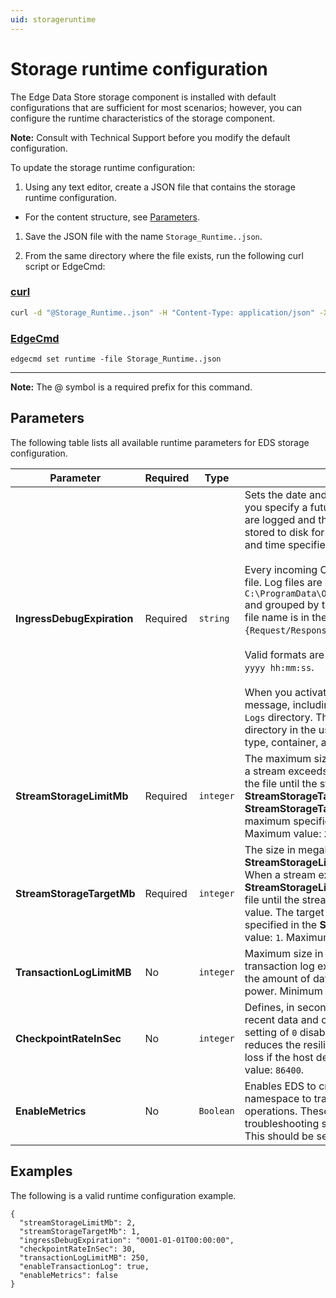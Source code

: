 ```yaml
---
uid: storageruntime
---
```


# Storage runtime configuration

The Edge Data Store storage component is installed with default configurations that are sufficient for most scenarios; however, you can configure the runtime characteristics of the storage component.

**Note:** Consult with Technical Support before you modify the default configuration.

To update the storage runtime configuration:

1. Using any text editor, create a JSON file that contains the storage runtime configuration.

  - For the content structure, see [Parameters](#parameters).

1. Save the JSON file with the name `Storage_Runtime..json`.

1. From the same directory where the file exists, run the following curl script or EdgeCmd:

  ### [curl](#tab/tabid-1)

  ```bash
  curl -d "@Storage_Runtime..json" -H "Content-Type: application/json" -X PUT http://localhost:5590/api/v1/configuration/storage/Runtime
  ```

  ### [EdgeCmd](#tab/tabid-2)

  ```
  edgecmd set runtime -file Storage_Runtime..json
  ```
  ***

  **Note:** The @ symbol is a required prefix for this command.

## Parameters

The following table lists all available runtime parameters for EDS storage configuration.

| Parameter                       | Required | Type     | Description                                        |
|---------------------------------|----------|----------|----------------------------------------------------|
| **IngressDebugExpiration**      | Required | `string`   | Sets the date and time when debugging should be disabled. If you specify a future date and time, incoming OMF messages are logged and the HTTP request and response content is stored to disk for review. The debug logging stops at the date and time specified. Set the value to `null` to disable logging.<br></br>Every incoming OMF message logs a request and response log file. Log files are located in `C:\ProgramData\OSIsoft\EdgeDataStore\Logs\IngressDebugLogs\` and grouped by the associated OMF message type. Each log file name is in the format: `{ticks}-{operationId}-{Request/Response}.txt`. <br></br>Valid formats are UTC: `yyyy-mm-ddThh:mm:ssZ` and Local: `mm-dd-yyyy hh:mm:ss`. <br></br>When you activate logging, the content of an incoming OMF message, including the headers, is written to multiple files in the `Logs` directory. Those files are written to the `IngressDebugLogs` directory in the usual logs directory for every incoming OMF type, container, and data message. |
| **StreamStorageLimitMb**        | Required | `integer`  | The maximum size in megabytes that a stream can reach. When a stream exceeds the specified size, older data is deleted from the file until the stream is at or below the **StreamStorageTargetMb** value. The target value, set in the **StreamStorageTargetMb** property, needs to be smaller than the maximum specified in this property. Minimum value: `2`. Maximum value: `2147483647`. |
| **StreamStorageTargetMb**       | Required | `integer`  | The size in megabytes that a stream will be reduced to after **StreamStorageLimitMb** size is reached for a single stream. When a stream exceeds the size specified in the **StreamStorageLimitMb** property, older data is deleted from the file until the stream is at or below the **StreamStorageTargetMb** value. The target value needs to be smaller than the maximum specified in the **StreamStorageLimitMb** property. Minimum value: `1`. Maximum value: `2147483647`. |
| **TransactionLogLimitMB**     | No       | `integer`  | Maximum size in megabytes for transaction log file. When a transaction log exceeds this size, it is deleted, which reduces the amount of data that you can recover if the host device loses power. Minimum value: `1`. Maximum value: `2147483647`.   |
| **CheckpointRateInSec**         | No       | `integer`  | Defines, in seconds, how often the storage component ensures recent data and configuration changes are flushed to storage. A setting of `0` disables checkpointing. Disabling checkpointing reduces the resiliency of the product, which can result in data loss if the host device loses power. Minimum value: `0`. Maximum value: `86400`.  |
| **EnableMetrics** | No | `Boolean` | Enables EDS to create a new stream in the diagnostics namespace to track some metrics about internal storage operations. These metrics have no value outside of troubleshooting specific issues with the help of OSIsoft support. This should be set to `false` unless directed by OSIsoft support. |

## Examples

The following is a valid runtime configuration example.

```
{
  "streamStorageLimitMb": 2,
  "streamStorageTargetMb": 1,
  "ingressDebugExpiration": "0001-01-01T00:00:00",
  "checkpointRateInSec": 30,
  "transactionLogLimitMB": 250,
  "enableTransactionLog": true,
  "enableMetrics": false
}
```
